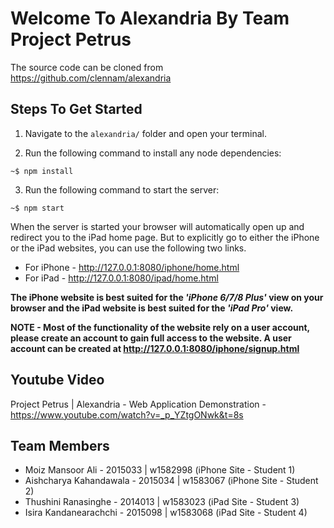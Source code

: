 # Welcome To Alexandria By Team Project Petrus

The source code can be cloned from https://github.com/clennam/alexandria

## Steps To Get Started
1. Navigate to the `alexandria/` folder and open your terminal.

2. Run the following command to install any node dependencies:

```~$ npm install```

3. Run the following command to start the server:

```~$ npm start```

When the server is started your browser will automatically open up and redirect you to the iPad home page. But to explicitly go to either the iPhone or the iPad websites, you can use the following two links.

* For iPhone - http://127.0.0.1:8080/iphone/home.html
* For iPad - http://127.0.0.1:8080/ipad/home.html

**The iPhone website is best suited for the _'iPhone 6/7/8 Plus'_ view on your browser and the iPad website is best suited for the _'iPad Pro'_ view.**

**NOTE - Most of the functionality of the website rely on a user account, please create an account to gain full access to the website. A user account can be created at http://127.0.0.1:8080/iphone/signup.html**

## Youtube Video
Project Petrus | Alexandria - Web Application Demonstration - https://www.youtube.com/watch?v=_p_YZtgONwk&t=8s

## Team Members
* Moiz Mansoor Ali - 2015033 | w1582998 (iPhone Site - Student 1)
* Aishcharya Kahandawala - 2015034 | w1583067 (iPhone Site - Student 2)
* Thushini Ranasinghe - 2014013 | w1583023 (iPad Site - Student 3)
* Isira Kandanearachchi - 2015098 | w1583068 (iPad Site - Student 4)
